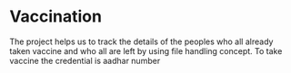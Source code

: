 # Vaccination
The project helps us to track the details of the peoples who all already taken vaccine and who all are left by using file handling concept. To take vaccine the credential is aadhar number
